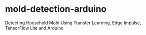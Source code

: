 # mold-detection-arduino
Detecting Household Mold  Using Transfer Learning, Edge Impulse, TensorFlow Lite and Arduino
